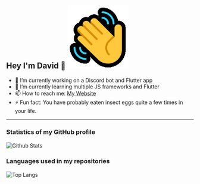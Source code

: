 ## Hey I'm David 👋 <img src="https://raw.githubusercontent.com/masterdodo/masterdodo/main/.github/images/gh-hand-wave.gif">
- 🔭 I’m currently working on a Discord bot and Flutter app
- 🌱 I’m currently learning multiple JS frameworks and Flutter
- 📫 How to reach me: [My Website](https://aristovnik.com)
- ⚡ Fun fact: You have probably eaten insect eggs quite a few times in your life.

---

### Statistics of my GitHub profile

<img align="center" alt="Github Stats" src="https://github-readme-stats.vercel.app/api?username=masterdodo&show_icons=true&hide_border=true&count_private=true&theme=tokyonight&hide=prs,contribs">

### Languages used in my repositories

<img align="center" alt="Top Langs" src="https://github-readme-stats.vercel.app/api/top-langs/?username=masterdodo&layout=compact&theme=tokyonight&hide_border=true&count_private=true">
